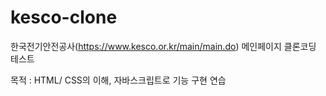 # kesco-clone

한국전기안전공사(https://www.kesco.or.kr/main/main.do) 메인페이지 클론코딩 테스트

목적 : HTML/ CSS의 이해, 자바스크립트로 기능 구현 연습
